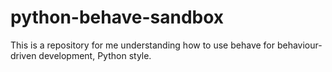 # python-behave-sandbox
This is a repository for me understanding how to use behave for behaviour-driven development, Python style.

